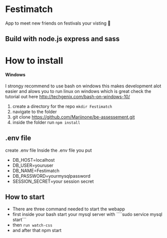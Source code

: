 # Festimatch

App to meet new friends on festivals your visting 🎉

## Build with node.js express and sass

# How to install

#### Windows 
I strongy recommend to use bash on windows this makes development alot easier and alows you to run linux on windows which is great check the tutorial out here http://techgenix.com/bash-on-windows-10/



1. create a directory for the repo ``` mkdir Festimatch ```
2. navigate to the folder
3. git clone https://github.com/Marijnone/be-assessement.git
4. inside the folder run ```npm install ```

## .env file 
create .env file
Inside the .env file you put
* DB_HOST=localhost
* DB_USER=youruser
* DB_NAME=Festimatch
* DB_PASSWORD=yourmysqlpassword
* SESSION_SECRET=your session secret
 
 ## How to start
 
 * There are three command needed to start the webapp
 * first inside your bash start your mysql server with ````sudo service mysql start```
 * then ```run watch-css ```
 * and after that npm start
 
